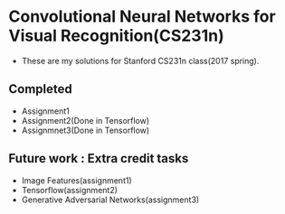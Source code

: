 # Convolutional Neural Networks for Visual Recognition(CS231n)
- These are my solutions for Stanford CS231n class(2017 spring).

## Completed
- Assignment1
- Assignment2(Done in Tensorflow)
- Assignmnet3(Done in Tensorflow)

## Future work : Extra credit tasks
- Image Features(assignment1)
- Tensorflow(assignment2)
- Generative Adversarial Networks(assignment3)
